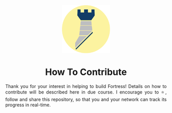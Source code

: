 <div align="center">
  <img 
    height="150px" 
    src=".github/assets/images/fortress.png" 
    alt="Blue Fortress Logo. "
  />
  <h1>How To Contribute</h1>

  <p align="justify">Thank you for your interest in helping to build Fortress! Details on how to contribute will be described here in due course. I encourage you to ⭐️, follow and share this repository, so that you and your network can track its progress in real-time.</p>
</div>